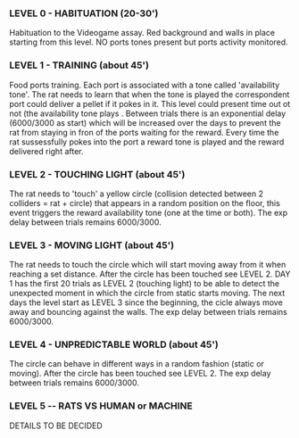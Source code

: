 ### LEVEL 0 - HABITUATION  (20-30')

Habituation to the Videogame assay.
Red background and walls in place starting from this level.
NO ports tones present but ports activity monitored.


### LEVEL 1 - TRAINING  (about 45')

Food ports training.
Each port is associated with a tone called 'availability tone'. The rat needs to learn that when the tone is played the correspondent port could deliver a pellet if it pokes in it.
This level could present time out ot not (the availability tone plays .
Between trials there is an exponential delay (6000/3000 as start) which will be increased over the days to prevent the rat from staying in fron of the ports waiting for the reward.
Every time the rat sussessfully pokes into the port a reward tone is played and the reward delivered right after.


### LEVEL 2 - TOUCHING LIGHT  (about 45')

The rat needs to 'touch' a yellow circle (collision detected between 2 colliders = rat + circle) that appears in a random position on the floor, this event triggers the reward availability tone (one at the time or both).
The exp delay between trials remains 6000/3000.


### LEVEL 3 - MOVING LIGHT  (about 45')

The rat needs to touch the circle which will start moving away from it when reaching a set distance.
After the circle has been touched see LEVEL 2.
DAY 1 has the first 20 trials as LEVEL 2 (touching light) to be able to detect the unexpected moment in which the circle from static starts moving.
The next days the level start as LEVEL 3 since the beginning, the cicle always move away and bouncing against the walls. 
The exp delay between trials remains 6000/3000.


### LEVEL 4 - UNPREDICTABLE WORLD (about 45')

The circle can behave in different ways in a random fashion (static or moving).
After the circle has been touched see LEVEL 2.
The exp delay between trials remains 6000/3000.


### LEVEL 5 -- RATS VS HUMAN or MACHINE

DETAILS TO BE DECIDED 













